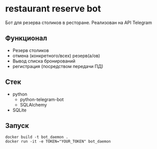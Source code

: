 # restaurant reserve bot
Бот для резерва столиков в ресторане. Реализован на API Telegram
## Функционал
* Резерв столиков
* отмена (конкретного/всех) резерв(а/ов)
* Вывод списка бронирований
* регистрация (посредством передачи ПД)
## Стек
* python
    * python-telegram-bot
    * SQLAlchemy
* SQLite
## Запуск
```shell
docker build -t bot_daemon .
docker run -it -e TOKEN="YOUR_TOKEN" bot_daemon
```